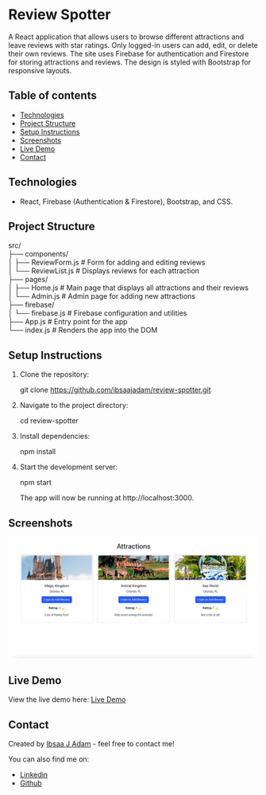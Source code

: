 # Review Spotter

A React application that allows users to browse different attractions and leave reviews with star ratings. Only logged-in users can add, edit, or delete their own reviews. The site uses Firebase for authentication and Firestore for storing attractions and reviews. The design is styled with Bootstrap for responsive layouts.

## Table of contents

- [Technologies](#technologies)
- [Project Structure](#project-structure)
- [Setup Instructions](#setup-instructions)
- [Screenshots](#screenshots)
- [Live Demo](#live-demo)
- [Contact](#contact)

## Technologies

- React, Firebase (Authentication & Firestore), Bootstrap, and CSS.

## Project Structure

src/  
├── components/  
│   ├── ReviewForm.js            # Form for adding and editing reviews  
│   └── ReviewList.js            # Displays reviews for each attraction  
├── pages/  
│   ├── Home.js                  # Main page that displays all attractions and their reviews  
│   └── Admin.js                 # Admin page for adding new attractions  
├── firebase/  
│   └── firebase.js              # Firebase configuration and utilities  
├── App.js                       # Entry point for the app  
└── index.js                     # Renders the app into the DOM  

## Setup Instructions

1. Clone the repository:

   git clone https://github.com/ibsaajadam/review-spotter.git

2. Navigate to the project directory:

   cd review-spotter

3. Install dependencies:

   npm install

4. Start the development server:

   npm start

   The app will now be running at http://localhost:3000.

## Screenshots

![Screenshot One](public/img/screenshot-one.png)  

## Live Demo

View the live demo here: [Live Demo](https://review-spotter.netlify.app/)

## Contact

Created by [Ibsaa J Adam](https://github.com/ibsaajadam) - feel free to contact me!

You can also find me on:

- [Linkedin](https://www.linkedin.com/in/ibsaajadam/)  
- [Github](https://github.com/ibsaajadam)
